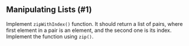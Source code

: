 ## Manipulating Lists (#1)

Implement `zipWithIndex()` function.
It should return a list of pairs, where first element in a pair is an element,
and the second one is its index. Implement the function using `zip()`.